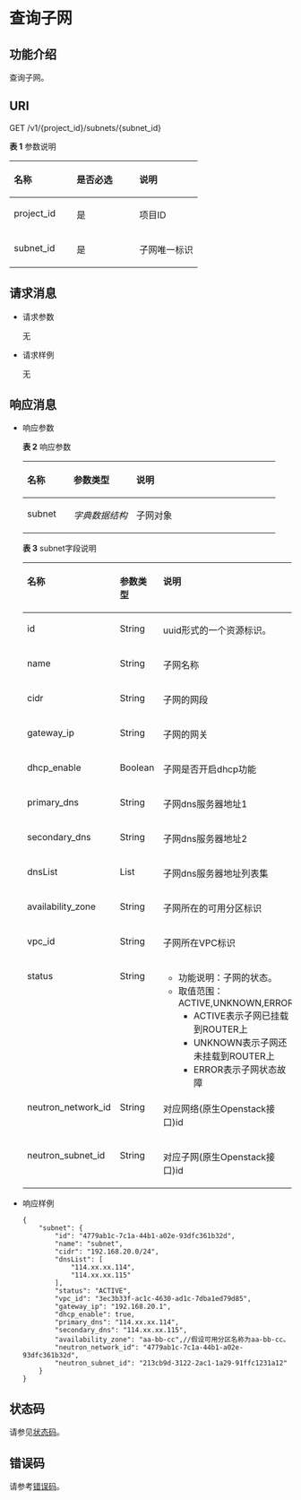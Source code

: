# 查询子网<a name="ZH-CN_TOPIC_0020090591"></a>

## 功能介绍<a name="section6925935"></a>

查询子网。

## URI<a name="section62333418"></a>

GET /v1/\{project\_id\}/subnets/\{subnet\_id\}

**表 1**  参数说明

<a name="table61566768"></a>
<table><thead align="left"><tr id="row44407631"><th class="cellrowborder" valign="top" width="33.33333333333333%" id="mcps1.2.4.1.1"><p id="p40248354"><a name="p40248354"></a><a name="p40248354"></a>名称</p>
</th>
<th class="cellrowborder" valign="top" width="33.33333333333333%" id="mcps1.2.4.1.2"><p id="p38891250"><a name="p38891250"></a><a name="p38891250"></a>是否必选</p>
</th>
<th class="cellrowborder" valign="top" width="33.33333333333333%" id="mcps1.2.4.1.3"><p id="p63183526"><a name="p63183526"></a><a name="p63183526"></a>说明</p>
</th>
</tr>
</thead>
<tbody><tr id="row17591975"><td class="cellrowborder" valign="top" width="33.33333333333333%" headers="mcps1.2.4.1.1 "><p id="p15663836"><a name="p15663836"></a><a name="p15663836"></a>project_id</p>
</td>
<td class="cellrowborder" valign="top" width="33.33333333333333%" headers="mcps1.2.4.1.2 "><p id="p60811181"><a name="p60811181"></a><a name="p60811181"></a>是</p>
</td>
<td class="cellrowborder" valign="top" width="33.33333333333333%" headers="mcps1.2.4.1.3 "><p id="p26758660"><a name="p26758660"></a><a name="p26758660"></a>项目ID</p>
</td>
</tr>
<tr id="row39501348"><td class="cellrowborder" valign="top" width="33.33333333333333%" headers="mcps1.2.4.1.1 "><p id="p45492604"><a name="p45492604"></a><a name="p45492604"></a>subnet_id</p>
</td>
<td class="cellrowborder" valign="top" width="33.33333333333333%" headers="mcps1.2.4.1.2 "><p id="p61022284"><a name="p61022284"></a><a name="p61022284"></a>是</p>
</td>
<td class="cellrowborder" valign="top" width="33.33333333333333%" headers="mcps1.2.4.1.3 "><p id="p43857981"><a name="p43857981"></a><a name="p43857981"></a>子网唯一标识</p>
</td>
</tr>
</tbody>
</table>

## 请求消息<a name="section24129853"></a>

-   请求参数

    无

-   请求样例

    无


## 响应消息<a name="section15842089"></a>

-   响应参数

    **表 2**  响应参数

    <a name="table6005374015751"></a>
    <table><thead align="left"><tr id="row4874046215751"><th class="cellrowborder" valign="top" width="18.34%" id="mcps1.2.4.1.1"><p id="p5566332215751"><a name="p5566332215751"></a><a name="p5566332215751"></a>名称</p>
    </th>
    <th class="cellrowborder" valign="top" width="24.84%" id="mcps1.2.4.1.2"><p id="p62309715751"><a name="p62309715751"></a><a name="p62309715751"></a>参数类型</p>
    </th>
    <th class="cellrowborder" valign="top" width="56.82000000000001%" id="mcps1.2.4.1.3"><p id="p5047090715751"><a name="p5047090715751"></a><a name="p5047090715751"></a>说明</p>
    </th>
    </tr>
    </thead>
    <tbody><tr id="row6161169015751"><td class="cellrowborder" valign="top" width="18.34%" headers="mcps1.2.4.1.1 "><p id="p2449098915751"><a name="p2449098915751"></a><a name="p2449098915751"></a>subnet</p>
    </td>
    <td class="cellrowborder" valign="top" width="24.84%" headers="mcps1.2.4.1.2 "><p id="p2676232115751"><a name="p2676232115751"></a><a name="p2676232115751"></a><em id="i3953430015751"><a name="i3953430015751"></a><a name="i3953430015751"></a>字典数据结构</em></p>
    </td>
    <td class="cellrowborder" valign="top" width="56.82000000000001%" headers="mcps1.2.4.1.3 "><p id="p4816174615751"><a name="p4816174615751"></a><a name="p4816174615751"></a>子网对象</p>
    </td>
    </tr>
    </tbody>
    </table>

    **表 3**  subnet字段说明

    <a name="table6614597017585"></a>
    <table><thead align="left"><tr id="row5931021317585"><th class="cellrowborder" valign="top" width="28.95%" id="mcps1.2.4.1.1"><p id="p3939794017585"><a name="p3939794017585"></a><a name="p3939794017585"></a>名称</p>
    </th>
    <th class="cellrowborder" valign="top" width="19.950000000000003%" id="mcps1.2.4.1.2"><p id="p5365431717585"><a name="p5365431717585"></a><a name="p5365431717585"></a>参数类型</p>
    </th>
    <th class="cellrowborder" valign="top" width="51.1%" id="mcps1.2.4.1.3"><p id="p5103239017585"><a name="p5103239017585"></a><a name="p5103239017585"></a>说明</p>
    </th>
    </tr>
    </thead>
    <tbody><tr id="row3998288717585"><td class="cellrowborder" valign="top" width="28.95%" headers="mcps1.2.4.1.1 "><p id="p1738840917585"><a name="p1738840917585"></a><a name="p1738840917585"></a>id</p>
    </td>
    <td class="cellrowborder" valign="top" width="19.950000000000003%" headers="mcps1.2.4.1.2 "><p id="p28481417585"><a name="p28481417585"></a><a name="p28481417585"></a>String</p>
    </td>
    <td class="cellrowborder" valign="top" width="51.1%" headers="mcps1.2.4.1.3 "><p id="p2306998617585"><a name="p2306998617585"></a><a name="p2306998617585"></a>uuid形式的一个资源标识。</p>
    </td>
    </tr>
    <tr id="row630328217585"><td class="cellrowborder" valign="top" width="28.95%" headers="mcps1.2.4.1.1 "><p id="p4080382917585"><a name="p4080382917585"></a><a name="p4080382917585"></a>name</p>
    </td>
    <td class="cellrowborder" valign="top" width="19.950000000000003%" headers="mcps1.2.4.1.2 "><p id="p1666748117585"><a name="p1666748117585"></a><a name="p1666748117585"></a>String</p>
    </td>
    <td class="cellrowborder" valign="top" width="51.1%" headers="mcps1.2.4.1.3 "><p id="p788871417585"><a name="p788871417585"></a><a name="p788871417585"></a>子网名称</p>
    </td>
    </tr>
    <tr id="row388956217585"><td class="cellrowborder" valign="top" width="28.95%" headers="mcps1.2.4.1.1 "><p id="p4661911217585"><a name="p4661911217585"></a><a name="p4661911217585"></a>cidr</p>
    </td>
    <td class="cellrowborder" valign="top" width="19.950000000000003%" headers="mcps1.2.4.1.2 "><p id="p5290705517585"><a name="p5290705517585"></a><a name="p5290705517585"></a>String</p>
    </td>
    <td class="cellrowborder" valign="top" width="51.1%" headers="mcps1.2.4.1.3 "><p id="p5761304717585"><a name="p5761304717585"></a><a name="p5761304717585"></a>子网的网段</p>
    </td>
    </tr>
    <tr id="row4875537617585"><td class="cellrowborder" valign="top" width="28.95%" headers="mcps1.2.4.1.1 "><p id="p5687141217585"><a name="p5687141217585"></a><a name="p5687141217585"></a>gateway_ip</p>
    </td>
    <td class="cellrowborder" valign="top" width="19.950000000000003%" headers="mcps1.2.4.1.2 "><p id="p805358517585"><a name="p805358517585"></a><a name="p805358517585"></a>String</p>
    </td>
    <td class="cellrowborder" valign="top" width="51.1%" headers="mcps1.2.4.1.3 "><p id="p4836063417585"><a name="p4836063417585"></a><a name="p4836063417585"></a>子网的网关</p>
    </td>
    </tr>
    <tr id="row3259252617585"><td class="cellrowborder" valign="top" width="28.95%" headers="mcps1.2.4.1.1 "><p id="p2274892917585"><a name="p2274892917585"></a><a name="p2274892917585"></a>dhcp_enable</p>
    </td>
    <td class="cellrowborder" valign="top" width="19.950000000000003%" headers="mcps1.2.4.1.2 "><p id="p561056817585"><a name="p561056817585"></a><a name="p561056817585"></a>Boolean</p>
    </td>
    <td class="cellrowborder" valign="top" width="51.1%" headers="mcps1.2.4.1.3 "><p id="p5180286017585"><a name="p5180286017585"></a><a name="p5180286017585"></a>子网是否开启dhcp功能</p>
    </td>
    </tr>
    <tr id="row6357256317585"><td class="cellrowborder" valign="top" width="28.95%" headers="mcps1.2.4.1.1 "><p id="p4910399917585"><a name="p4910399917585"></a><a name="p4910399917585"></a>primary_dns</p>
    </td>
    <td class="cellrowborder" valign="top" width="19.950000000000003%" headers="mcps1.2.4.1.2 "><p id="p4879619717585"><a name="p4879619717585"></a><a name="p4879619717585"></a>String</p>
    </td>
    <td class="cellrowborder" valign="top" width="51.1%" headers="mcps1.2.4.1.3 "><p id="p6017790317585"><a name="p6017790317585"></a><a name="p6017790317585"></a>子网dns服务器地址1</p>
    </td>
    </tr>
    <tr id="row473021817585"><td class="cellrowborder" valign="top" width="28.95%" headers="mcps1.2.4.1.1 "><p id="p4760336917585"><a name="p4760336917585"></a><a name="p4760336917585"></a>secondary_dns</p>
    </td>
    <td class="cellrowborder" valign="top" width="19.950000000000003%" headers="mcps1.2.4.1.2 "><p id="p105619417585"><a name="p105619417585"></a><a name="p105619417585"></a>String</p>
    </td>
    <td class="cellrowborder" valign="top" width="51.1%" headers="mcps1.2.4.1.3 "><p id="p1844285917585"><a name="p1844285917585"></a><a name="p1844285917585"></a>子网dns服务器地址2</p>
    </td>
    </tr>
    <tr id="row5602880311213"><td class="cellrowborder" valign="top" width="28.95%" headers="mcps1.2.4.1.1 "><p id="p4203922911213"><a name="p4203922911213"></a><a name="p4203922911213"></a>dnsList</p>
    </td>
    <td class="cellrowborder" valign="top" width="19.950000000000003%" headers="mcps1.2.4.1.2 "><p id="p195587511213"><a name="p195587511213"></a><a name="p195587511213"></a>List</p>
    </td>
    <td class="cellrowborder" valign="top" width="51.1%" headers="mcps1.2.4.1.3 "><p id="p2420815811213"><a name="p2420815811213"></a><a name="p2420815811213"></a>子网dns服务器地址列表集</p>
    </td>
    </tr>
    <tr id="row3176800317585"><td class="cellrowborder" valign="top" width="28.95%" headers="mcps1.2.4.1.1 "><p id="p2307142317585"><a name="p2307142317585"></a><a name="p2307142317585"></a>availability_zone</p>
    </td>
    <td class="cellrowborder" valign="top" width="19.950000000000003%" headers="mcps1.2.4.1.2 "><p id="p4112332617585"><a name="p4112332617585"></a><a name="p4112332617585"></a>String</p>
    </td>
    <td class="cellrowborder" valign="top" width="51.1%" headers="mcps1.2.4.1.3 "><p id="p4265512017585"><a name="p4265512017585"></a><a name="p4265512017585"></a>子网所在的可用分区标识</p>
    </td>
    </tr>
    <tr id="row4835176717585"><td class="cellrowborder" valign="top" width="28.95%" headers="mcps1.2.4.1.1 "><p id="p2417901817585"><a name="p2417901817585"></a><a name="p2417901817585"></a>vpc_id</p>
    </td>
    <td class="cellrowborder" valign="top" width="19.950000000000003%" headers="mcps1.2.4.1.2 "><p id="p6029773217585"><a name="p6029773217585"></a><a name="p6029773217585"></a>String</p>
    </td>
    <td class="cellrowborder" valign="top" width="51.1%" headers="mcps1.2.4.1.3 "><p id="p5227810517585"><a name="p5227810517585"></a><a name="p5227810517585"></a>子网所在VPC标识</p>
    </td>
    </tr>
    <tr id="row74090317585"><td class="cellrowborder" valign="top" width="28.95%" headers="mcps1.2.4.1.1 "><p id="p6001314817585"><a name="p6001314817585"></a><a name="p6001314817585"></a>status</p>
    </td>
    <td class="cellrowborder" valign="top" width="19.950000000000003%" headers="mcps1.2.4.1.2 "><p id="p1856038817585"><a name="p1856038817585"></a><a name="p1856038817585"></a>String</p>
    </td>
    <td class="cellrowborder" valign="top" width="51.1%" headers="mcps1.2.4.1.3 "><a name="ul756817571315"></a><a name="ul756817571315"></a><ul id="ul756817571315"><li>功能说明：子网的状态。</li><li>取值范围：ACTIVE,UNKNOWN,ERROR<a name="ul83391032184614"></a><a name="ul83391032184614"></a><ul id="ul83391032184614"><li>ACTIVE表示子网已挂载到ROUTER上</li><li>UNKNOWN表示子网还未挂载到ROUTER上</li><li>ERROR表示子网状态故障</li></ul>
    </li></ul>
    </td>
    </tr>
    <tr id="row21291622105956"><td class="cellrowborder" valign="top" width="28.95%" headers="mcps1.2.4.1.1 "><p id="p442246351103"><a name="p442246351103"></a><a name="p442246351103"></a>neutron_network_id</p>
    </td>
    <td class="cellrowborder" valign="top" width="19.950000000000003%" headers="mcps1.2.4.1.2 "><p id="p462170191103"><a name="p462170191103"></a><a name="p462170191103"></a>String</p>
    </td>
    <td class="cellrowborder" valign="top" width="51.1%" headers="mcps1.2.4.1.3 "><p id="p525910351103"><a name="p525910351103"></a><a name="p525910351103"></a>对应网络(原生Openstack接口)id</p>
    </td>
    </tr>
    <tr id="row136513311102"><td class="cellrowborder" valign="top" width="28.95%" headers="mcps1.2.4.1.1 "><p id="p197036161103"><a name="p197036161103"></a><a name="p197036161103"></a>neutron_subnet_id</p>
    </td>
    <td class="cellrowborder" valign="top" width="19.950000000000003%" headers="mcps1.2.4.1.2 "><p id="p237568301103"><a name="p237568301103"></a><a name="p237568301103"></a>String</p>
    </td>
    <td class="cellrowborder" valign="top" width="51.1%" headers="mcps1.2.4.1.3 "><p id="p452550761103"><a name="p452550761103"></a><a name="p452550761103"></a>对应子网(原生Openstack接口)id</p>
    </td>
    </tr>
    </tbody>
    </table>

-   响应样例

    ```
    {
        "subnet": {
            "id": "4779ab1c-7c1a-44b1-a02e-93dfc361b32d",
            "name": "subnet",
            "cidr": "192.168.20.0/24",
            "dnsList": [
                "114.xx.xx.114",
                "114.xx.xx.115"
            ],
            "status": "ACTIVE",
            "vpc_id": "3ec3b33f-ac1c-4630-ad1c-7dba1ed79d85",
            "gateway_ip": "192.168.20.1",
            "dhcp_enable": true,
            "primary_dns": "114.xx.xx.114",
            "secondary_dns": "114.xx.xx.115",
            "availability_zone": "aa-bb-cc",//假设可用分区名称为aa-bb-cc。
            "neutron_network_id": "4779ab1c-7c1a-44b1-a02e-93dfc361b32d",
            "neutron_subnet_id": "213cb9d-3122-2ac1-1a29-91ffc1231a12"
        }
    }
    ```


## 状态码<a name="section31981619"></a>

请参见[状态码](状态码.md)。

## 错误码<a name="section85821649202813"></a>

请参考[错误码](错误码.md)。

